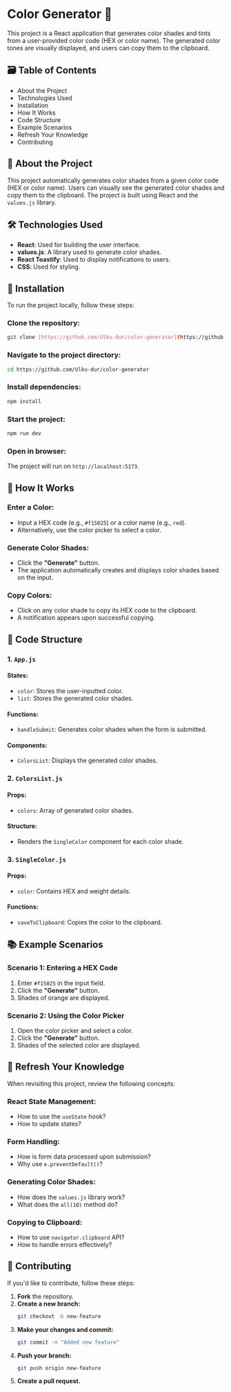 # Color Generator 🎨

This project is a React application that generates color shades and tints from a user-provided color code (HEX or color name). The generated color tones are visually displayed, and users can copy them to the clipboard.

## 🗃️ Table of Contents

- About the Project
- Technologies Used
- Installation
- How It Works
- Code Structure
- Example Scenarios
- Refresh Your Knowledge
- Contributing

## 🌟 About the Project

This project automatically generates color shades from a given color code (HEX or color name). Users can visually see the generated color shades and copy them to the clipboard. The project is built using React and the `values.js` library.

## 🛠 Technologies Used

- **React**: Used for building the user interface.
- **values.js**: A library used to generate color shades.
- **React Toastify**: Used to display notifications to users.
- **CSS**: Used for styling.

## 🚀 Installation

To run the project locally, follow these steps:

### Clone the repository:
```bash
git clone [https://github.com/Ulku-dur/color-generator](https://github.com/Ulku-dur/color-generator.git)
```

### Navigate to the project directory:
```bash
cd https://github.com/Ulku-dur/color-generator
```

### Install dependencies:
```bash
npm install
```

### Start the project:
```bash
npm run dev
```

### Open in browser:
The project will run on `http://localhost:5173`.

## 🎯 How It Works

### Enter a Color:
- Input a HEX code (e.g., `#f15025`) or a color name (e.g., `red`).
- Alternatively, use the color picker to select a color.

### Generate Color Shades:
- Click the **"Generate"** button.
- The application automatically creates and displays color shades based on the input.

### Copy Colors:
- Click on any color shade to copy its HEX code to the clipboard.
- A notification appears upon successful copying.

## 🧩 Code Structure

### 1. `App.js`

#### **States:**
- `color`: Stores the user-inputted color.
- `list`: Stores the generated color shades.

#### **Functions:**
- `handleSubmit`: Generates color shades when the form is submitted.

#### **Components:**
- `ColorsList`: Displays the generated color shades.

### 2. `ColorsList.js`

#### **Props:**
- `colors`: Array of generated color shades.

#### **Structure:**
- Renders the `SingleColor` component for each color shade.

### 3. `SingleColor.js`

#### **Props:**
- `color`: Contains HEX and weight details.

#### **Functions:**
- `saveToClipboard`: Copies the color to the clipboard.

## 📚 Example Scenarios

### **Scenario 1: Entering a HEX Code**
1. Enter `#f15025` in the input field.
2. Click the **"Generate"** button.
3. Shades of orange are displayed.

### **Scenario 2: Using the Color Picker**
1. Open the color picker and select a color.
2. Click the **"Generate"** button.
3. Shades of the selected color are displayed.

## 🔄 Refresh Your Knowledge

When revisiting this project, review the following concepts:

### **React State Management:**
- How to use the `useState` hook?
- How to update states?

### **Form Handling:**
- How is form data processed upon submission?
- Why use `e.preventDefault()`?

### **Generating Color Shades:**
- How does the `values.js` library work?
- What does the `all(10)` method do?

### **Copying to Clipboard:**
- How to use `navigator.clipboard` API?
- How to handle errors effectively?

## 🤝 Contributing

If you'd like to contribute, follow these steps:

1. **Fork** the repository.
2. **Create a new branch:**
   ```bash
   git checkout -b new-feature
   ```
3. **Make your changes and commit:**
   ```bash
   git commit -m "Added new feature"
   ```
4. **Push your branch:**
   ```bash
   git push origin new-feature
   ```
5. **Create a pull request.**

